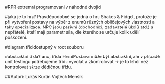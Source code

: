 #RPR extremni programovani v náhodné dvojici

#jaká je to hra?
Pravděpodobně se jedná o hru Shakes & Fidget, protože je při vytvoření postavy na výběr z enumů různých obličejových vlastností a taky specializace.
NPC jsou pasivní (obchodníci, zadavatelé úkolů atd.) a nepřátelé, kteří mají parametr síla, dle kterého se určuje kolik udělí poškození.

#diagram tříd
dostupný v root souboru

#abstraktní třída?
ano, třída HerniPostava může být abstraktní, ale v případě unit testingu potřebujeme třídu vyvolat a zkontrolovat -> je to lehčí než kontrolovat skrze dědičnou třídu.

##Autoři:
Lukáš Kurtin
Vojtěch Menšík
